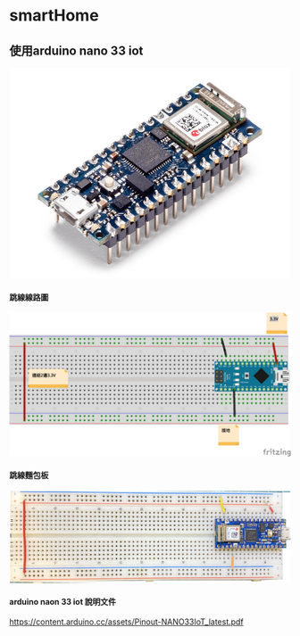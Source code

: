 # smartHome
## 使用arduino nano 33 iot
![aruduon_nano_33_iot_with_header](abx00032_iso.jpg)


#### 跳線線路圖

![](nanoV33_bb.jpg)

#### 跳線麵包板
![](IMG_0383.jpg)

#### arduino naon 33 iot 說明文件
https://content.arduino.cc/assets/Pinout-NANO33IoT_latest.pdf
